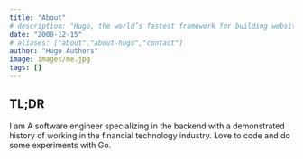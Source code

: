 ```yaml
---
title: "About"
# description: "Hugo, the world’s fastest framework for building websites"
date: "2000-12-15"
# aliases: ["about","about-hugo","contact"]
author: "Hugo Authors"
image: images/me.jpg
tags: []
---
```


## TL;DR

I am A software engineer specializing in the backend with a demonstrated history of working in the financial technology industry.
Love to code and do some experiments with Go.

